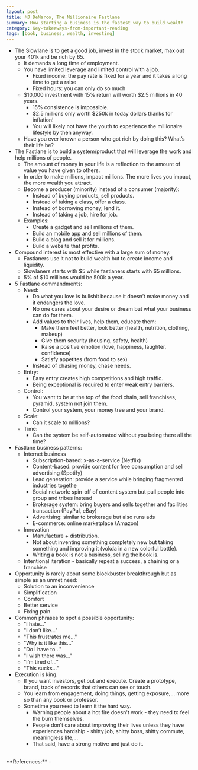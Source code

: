 ```yaml
---
layout: post
title: MJ DeMarco, The Millionaire Fastlane
summary: How starting a business is the fastest way to build wealth
category: Key-takeaways-from-important-reading
tags: [book, business, wealth, investing]
---
```


- The Slowlane is to get a good job, invest in the stock market, max out your 401k and be rich by 65.
  - It demands a long time of employment.
  - You have limited leverage and limited control with a job.
    - Fixed income: the pay rate is fixed for a year and it takes a long time to get a raise
    - Fixed hours: you can only do so much
  - $10,000 investment with 15% return will worth $2.5 millions in 40 years.
    - 15% consistence is impossible.
    - $2.5 millions only worth $250k in today dollars thanks for inflation!
    - You will likely not have the youth to experience the millionaire lifestyle by then anyway.
  - Have you ever known a person who got rich by doing this? What’s their life be?
- The Fastlane is to build a system/product that will leverage the work and help millions of people.
  - The amount of money in your life is a reflection to the amount of value you have given to others.
  - In order to make millions, impact millions. The more lives you impact, the more wealth you attract.
  - Become a producer (minority) instead of a consumer (majority):
    - Instead of buying products, sell products.
    - Instead of taking a class, offer a class.
    - Instead of borrowing money, lend it.
    - Instead of taking a job, hire for job.
  - Examples:
    - Create a gadget and sell millions of them.
    - Build an mobile app and sell millions of them.
    - Build a blog and sell it for millions.
    - Build a website that profits.
- Compound interest is most effective with a large sum of money.
  - Fastlaners use it not to build wealth but to create income and liquidity.
  - Slowlaners starts with $5 while fastlaners starts with $5 millions.
  - 5% of $10 millions would be 500k a year.
- 5 Fastlane commandments:
  - Need:
    - Do what you love is bullshit because it doesn’t make money and it endangers the love.
    - No one cares about your desire or dream but what your business can do for them.
    - Add values to their lives, help them, educate them:
      - Make them feel better, look better (health, nutrition, clothing, makeup)
      - Give them security (housing, safety, health)
      - Raise a positive emotion (love, happiness, laughter, confidence)
      - Satisfy appetites (from food to sex)
    - Instead of chasing money, chase needs.
  - Entry:
    - Easy entry creates high competitions and high traffic.
    - Being exceptional is required to enter weak entry barriers.
  - Control:
    - You want to be at the top of the food chain, sell franchises, pyramid, system not join them.
    - Control your system, your money tree and your brand.
  - Scale:
    - Can it scale to millions?
  - Time:
    - Can the system be self-automated without you being there all the time?
- Fastlane business patterns:
  - Internet business
    - Subscription-based: x-as-a-service (Netflix)
    - Content-based: provide content for free consumption and sell advertising (Spotify)
    - Lead generation: provide a service while bringing fragmented industries togethe
    - Social network: spin-off of content system but pull people into group and tribes instead
    - Brokerage system: bring buyers and sells together and facilities transaction (PayPal, eBay)
    - Advertising: similar to brokerage but also runs ads
    - E-commerce: online marketplace (Amazon)
  - Innovation
    - Manufacture + distribution.
    - Not about inventing something completely new but taking something and improving it (vokda in a new colorful bottle).
    - Writing a book is not a business, selling the book is.
  - Intentional iteration - basically repeat a success, a chaining or a franchise
- Opportunity is rarely about some blockbuster breakthrough but as simple as an unmet need:
  - Solution to an inconvenience
  - Simplification
  - Comfort
  - Better service
  - Fixing pain
- Common phrases to spot a possible opportunity:
  - "I hate..."
  - "I don’t like..."
  - "This frustrates me..."
  - "Why is it like this..."
  - "Do i have to..."
  - "I wish there was..."
  - "I’m tired of..."
  - "This sucks..."
- Execution is king.
  - If you want investors, get out and execute. Create a prototype, brand, track of records that others can see or touch.
  - You learn from engagement, doing things, getting exposure,...  more so than any book or professor.
  - Sometime you need to learn it the hard way.
    - Warning people about a hot fire doesn't work - they need to feel the burn themselves. 
    - People don’t care about improving their lives unless they have experiences hardship - shitty job, shitty boss, shitty commute, meaningless life,… 
    - That said, have a strong motive and just do it.

<br>
**References:**
- <http://www.themillionairefastlane.com/>
